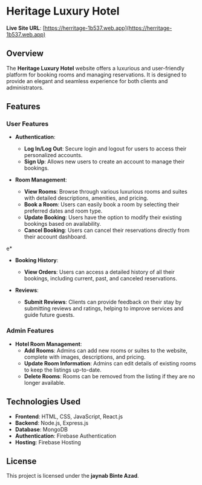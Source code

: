 # **Heritage Luxury Hotel**

**Live Site URL**: [https://herritage-1b537.web.app](https://herritage-1b537.web.app) 


## **Overview**

The **Heritage Luxury Hotel** website offers a luxurious and user-friendly platform for booking rooms and managing reservations. It is designed to provide an elegant and seamless experience for both clients and administrators.

## **Features**

### **User Features**



- **Authentication**:
  - **Log In/Log Out**: Secure login and logout for users to access their personalized accounts.
  - **Sign Up**: Allows new users to create an account to manage their bookings.



- **Room Management**:
  - **View Rooms**: Browse through various luxurious rooms and suites with detailed descriptions, amenities, and pricing.
  - **Book a Room**: Users can easily book a room by selecting their preferred dates and room type.
  - **Update Booking**: Users have the option to modify their existing bookings based on availability.
  - **Cancel Booking**: Users can cancel their reservations directly from their account dashboard.

e*

- **Booking History**:
  - **View Orders**: Users can access a detailed history of all their bookings, including current, past, and canceled reservations.



- **Reviews**:
  - **Submit Reviews**: Clients can provide feedback on their stay by submitting reviews and ratings, helping to improve services and guide future guests.

### **Admin Features**



- **Hotel Room Management**:
  - **Add Rooms**: Admins can add new rooms or suites to the website, complete with images, descriptions, and pricing.
  - **Update Room Information**: Admins can edit details of existing rooms to keep the listings up-to-date.
  - **Delete Rooms**: Rooms can be removed from the listing if they are no longer available.

## **Technologies Used**

- **Frontend**: HTML, CSS, JavaScript, React.js
- **Backend**: Node.js, Express.js
- **Database**: MongoDB
- **Authentication**: Firebase Authentication
- **Hosting**: Firebase Hosting

## **License**

This project is licensed under the **jaynab Binte Azad**.




